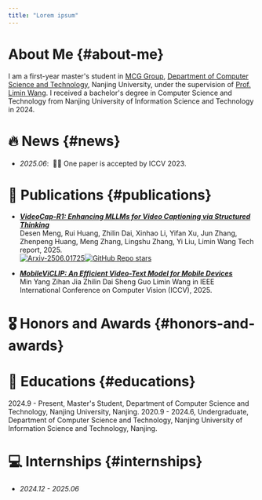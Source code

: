```yaml
---
title: "Lorem ipsum"
---
```


# About Me {#about-me}

<!-- Lorem ipsum dolor sit amet, consectetur adipiscing elit. Vivamus ornare aliquet ipsum, ac tempus justo dapibus sit amet. Suspendisse condimentum, libero vel tempus mattis, risus risus vulputate libero, elementum fermentum mi neque vel nisl. Maecenas facilisis maximus dignissim. Curabitur mattis vulputate dui, tincidunt varius libero luctus eu. Mauris mauris nulla, scelerisque eget massa id, tincidunt congue felis. Sed convallis tempor ipsum rhoncus viverra. Pellentesque nulla orci, accumsan volutpat fringilla vitae, maximus sit amet tortor. Aliquam ultricies odio ut volutpat scelerisque. Donec nisl nisl, porttitor vitae pharetra quis, fringilla sed mi. Fusce pretium dolor ut aliquam consequat. Cras volutpat, tellus accumsan mattis molestie, nisl lacus tempus massa, nec malesuada tortor leo vel quam. Aliquam vel ex consectetur, vehicula leo nec, efficitur eros. Donec convallis non urna quis feugiat. -->

<!-- My research interest includes neural machine translation and computer vision. I have published more than 100 papers at the top international AI conferences with total <a href='https://scholar.google.com/citations?user=DhtAFkwAAAAJ'>google scholar citations <strong><span id='total_cit'>260000+</span></strong></a>. -->
I am a first-year master's student in [MCG Group](https://mcg.nju.edu.cn/index.html), [Department of Computer Science and Technology](https://cs.nju.edu.cn/), Nanjing University, under the supervision of [Prof. Limin Wang](https://wanglimin.github.io/). I received a bachelor's degree in Computer Science and Technology from Nanjing University of Information Science and Technology in 2024.



# 🔥 News {#news}
- *2025.06*: &nbsp;🎉🎉  One paper is accepted by ICCV 2023.

# 📝 Publications {#publications}

<!-- - ***[Visual Instruction Tuning](https://arxiv.org/abs/2304.08485)*** <br>
  Haotian Liu, Chunyuan Li, Qingyang Wu, Yong Jae Lee
  in Conference on Neural Information Processing Systems (**Neurips**), 2023. <br>
  <a href="https://arxiv.org/abs/2304.08485" class="no-trailing-icon"><img src="https://img.shields.io/badge/arXiv-2304.08485-b31b1b.svg?style=flat-square" alt="Arxiv-2304.08485"/></a><a href="https://github.com/haotian-liu/LLaVA" class="no-trailing-icon"><img alt="GitHub Repo stars" src="https://img.shields.io/github/stars/haotian-liu/LLaVA?style=flat-square&logo=github&label=GitHub%20Stars&labelColor=black"></a> -->
  - ***[VideoCap-R1: Enhancing MLLMs for Video Captioning via Structured Thinking](https://arxiv.org/abs/2506.01725)*** <br>
  Desen Meng, Rui Huang, Zhilin Dai, Xinhao Li, Yifan Xu, Jun Zhang, Zhenpeng Huang, Meng Zhang, Lingshu Zhang, Yi Liu, Limin Wang
  Tech report, 2025. <br>
  <a href="https://arxiv.org/abs/2506.01725" class="no-trailing-icon"><img src="https://img.shields.io/badge/arXiv-2506.01725-b31b1b.svg?style=flat-square" alt="Arxiv-2506.01725"/></a><a href="" class="no-trailing-icon"><img alt="GitHub Repo stars" src=""></a>

  - ***[MobileViCLIP: An Efficient Video-Text Model for Mobile Devices](https://arxiv.org/abs/2506.01725)*** <br>
  Min Yang Zihan Jia Zhilin Dai Sheng Guo Limin Wang
  in IEEE International Conference on Computer Vision (ICCV), 2025. <br>

# 🎖 Honors and Awards {#honors-and-awards}
<!-- - *2021.10* Lorem ipsum dolor sit amet, consectetur adipiscing elit. Vivamus ornare aliquet ipsum, ac tempus justo dapibus sit amet. 
- *2021.09* Lorem ipsum dolor sit amet, consectetur adipiscing elit. Vivamus ornare aliquet ipsum, ac tempus justo dapibus sit amet.  -->

# 📖 Educations {#educations}
<!-- - *2019.06 - 2022.04 (now)*, Lorem ipsum dolor sit amet, consectetur adipiscing elit. Vivamus ornare aliquet ipsum, ac tempus justo dapibus sit amet. 
- *2015.09 - 2019.06*, Lorem ipsum dolor sit amet, consectetur adipiscing elit. Vivamus ornare aliquet ipsum, ac tempus justo dapibus sit amet.  -->
  2024.9 - Present, Master's Student, Department of Computer Science and Technology, Nanjing University, Nanjing.
  2020.9 - 2024.6, Undergraduate, Department of Computer Science and Technology, Nanjing University of Information Science and Technology, Nanjing.
<!-- # 💬 Invited Talks {#invited-talks} -->
<!-- - *2021.06*, Lorem ipsum dolor sit amet, consectetur adipiscing elit. Vivamus ornare aliquet ipsum, ac tempus justo dapibus sit amet. 
- *2021.03*, Lorem ipsum dolor sit amet, consectetur adipiscing elit. Vivamus ornare aliquet ipsum, ac tempus justo dapibus sit amet.  \| [\[video\]](https://github.com/) -->

# 💻 Internships {#internships}
- *2024.12 - 2025.06*